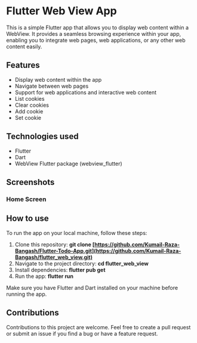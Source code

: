 # Flutter Web View App
This is a simple Flutter app that allows you to display web content within a WebView. It provides a seamless browsing experience within your app, enabling you to integrate web pages, web applications, or any other web content easily.

## Features
- Display web content within the app
- Navigate between web pages
- Support for web applications and interactive web content
- List cookies
- Clear cookies
- Add cookie
- Set cookie

## Technologies used
- Flutter 
- Dart 
- WebView Flutter package (webview_flutter)

## Screenshots
### Home Screen


## How to use
To run the app on your local machine, follow these steps:

1. Clone this repository: **git clone [https://github.com/Kumail-Raza-Bangash/Flutter-Todo-App.git](https://github.com/Kumail-Raza-Bangash/flutter_web_view.git)**
2. Navigate to the project directory: **cd flutter_web_view**
3. Install dependencies: **flutter pub get**
4. Run the app: **flutter run**

Make sure you have Flutter and Dart installed on your machine before running the app.

## Contributions
Contributions to this project are welcome. Feel free to create a pull request or submit an issue if you find a bug or have a feature request.

